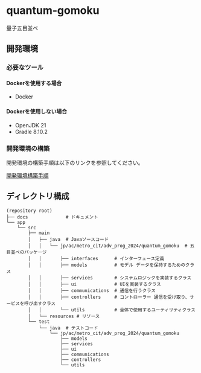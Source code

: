 # quantum-gomoku

量子五目並べ

## 開発環境

### 必要なツール

#### Dockerを使用する場合

- Docker

#### Dockerを使用しない場合

- OpenJDK 21
- Gradle 8.10.2

### 開発環境の構築

開発環境の構築手順は以下のリンクを参照してください。

[開発環境構築手順](./docs/dev-env/setup-development-environment.md)

## ディレクトリ構成

```
(repository root)
├── docs              # ドキュメント
└── app
    └── src
        ├── main
        │   ├── java  # Javaソースコード
        │   │   └── jp/ac/metro_cit/adv_prog_2024/quantum_gomoku  # 五目並べのパッケージ
        │   │       ├── interfaces      # インターフェース定義
        │   │       ├── models          # モデル データを保持するためのクラス
        │   │       ├── services        # システムロジックを実装するクラス
        │   │       ├── ui              # UIを実装するクラス
        │   │       ├── communications  # 通信を行うクラス
        │   │       ├── controllers     # コントローラー 通信を受け取り、サービスを呼び出すクラス
        │   │       └── utils           # 全体で使用するユーティリティクラス
        │   └── resources # リソース
        └── test
            └── java  # テストコード
                └── jp/ac/metro_cit/adv_prog_2024/quantum_gomoku
                    ├── models
                    ├── services
                    ├── ui
                    ├── communications
                    ├── controllers
                    └── utils
```
